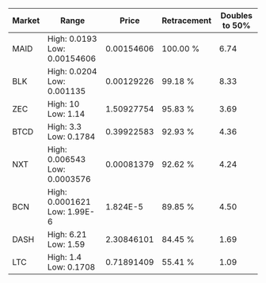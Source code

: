 | Market | Range | Price| Retracement | Doubles to 50% |
| --- | --- | --- | --- | --- |
| MAID | High: 0.0193<br />Low: 0.00154606 | 0.00154606 | 100.00 % | 6.74 |
| BLK | High: 0.0204<br />Low: 0.001135 | 0.00129226 | 99.18 % | 8.33 |
| ZEC | High: 10<br />Low: 1.14 | 1.50927754 | 95.83 % | 3.69 |
| BTCD | High: 3.3<br />Low: 0.1784 | 0.39922583 | 92.93 % | 4.36 |
| NXT | High: 0.006543<br />Low: 0.0003576 | 0.00081379 | 92.62 % | 4.24 |
| BCN | High: 0.0001621<br />Low: 1.99E-6 | 1.824E-5 | 89.85 % | 4.50 |
| DASH | High: 6.21<br />Low: 1.59 | 2.30846101 | 84.45 % | 1.69 |
| LTC | High: 1.4<br />Low: 0.1708 | 0.71891409 | 55.41 % | 1.09 |
